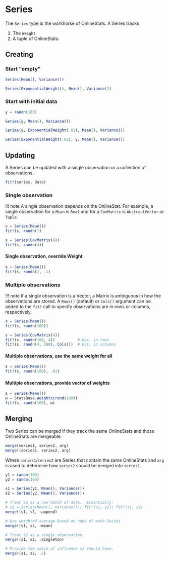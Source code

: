 # Series

The `Series` type is the workhorse of OnlineStats.  A Series tracks
1. The `Weight`
2. A tuple of OnlineStats.

## Creating
### Start "empty"
```julia
Series(Mean(), Variance())

Series(ExponentialWeight(), Mean(), Variance())
```
### Start with initial data
```julia
y = randn(100)

Series(y, Mean(), Variance())

Series(y, ExponentialWeight(.01), Mean(), Variance())

Series(ExponentialWeight(.01), y, Mean(), Variance())
```

## Updating

A Series can be updated with a single observation or a collection of observations.  

```julia
fit!(series, data)
```


### Single observation
!!! note
    A single observation depends on the OnlineStat.  For example, a single observation for a `Mean` is `Real` and for a `CovMatrix` is `AbstractVector` or `Tuple`.

```julia
s = Series(Mean())
fit!(s, randn())

s = Series(CovMatrix(4))
fit!(s, randn(4))
```
#### Single observation, override Weight
```julia
s = Series(Mean())
fit!(s, randn(), .1)
```
### Multiple observations
!!! note
    If a single observation is a Vector, a Matrix is ambiguous in how the observations are stored.  A `Rows()` (default) or `Cols()` argument can be added to the `fit!` call to specify observations are in rows or columns, respectively.

```julia
s = Series(Mean())
fit!(s, randn(100))

s = Series(CovMatrix(4))
fit!(s, randn(100, 4))          # Obs. in rows
fit!(s, randn(4, 100), Cols())  # Obs. in columns
```

#### Multiple observations, use the same weight for all
```julia
s = Series(Mean())
fit!(s, randn(100), .01)
```

#### Multiple observations, provide vector of weights
```julia
s = Series(Mean())
w = StatsBase.Weights(rand(100))
fit!(s, randn(100), w)
```

## Merging

Two Series can be merged if they track the same OnlineStats and those OnlineStats are
mergeable.

```julia
merge(series1, series2, arg)
merge!(series1, series2, arg)
```

Where `series1`/`series2` are Series that contain the same OnlineStats and `arg` is used to determine how `series2` should be merged into `series1`.


```julia
y1 = randn(100)
y2 = randn(100)

s1 = Series(y1, Mean(), Variance())
s2 = Series(y2, Mean(), Variance())

# Treat s2 as a new batch of data.  Essentially:
# s1 = Series(Mean(), Variance()); fit!(s1, y1); fit!(s1, y2)
merge!(s1, s2, :append)

# Use weighted average based on nobs of each Series
merge!(s1, s2, :mean)

# Treat s2 as a single observation.
merge!(s1, s2, :singleton)

# Provide the ratio of influence s2 should have.
merge!(s1, s2, .5)
```
